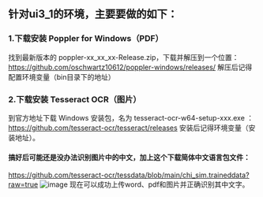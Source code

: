 ## 针对ui3_1的环境，主要要做的如下：
### 1.下载安装 Poppler for Windows（PDF）
  找到最新版本的 poppler-xx_xx_xx-Release.zip，下载并解压到一个位置：
  https://github.com/oschwartz10612/poppler-windows/releases/
  解压后记得配置环境变量（bin目录下的地址）
### 2.下载安装 Tesseract OCR（图片）
  到官方地址下载 Windows 安装包，名为 tesseract-ocr-w64-setup-xxx.exe ： 
  https://github.com/tesseract-ocr/tesseract/releases
  安装后记得环境变量（安装地址）。
  #### 搞好后可能还是没办法识别图片中的中文，加上这个下载简体中文语言包文件：
  https://github.com/tesseract-ocr/tessdata/blob/main/chi_sim.traineddata?raw=true
![image](https://github.com/user-attachments/assets/034d2b41-4dd7-42af-b942-96de5dead10e)
现在可以成功上传word、pdf和图片并正确识别其中文字。
